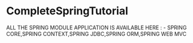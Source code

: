 # CompleteSpringTutorial
ALL THE SPRING MODULE APPLICATION IS AVAILABLE HERE : - SPRING CORE,SPRING CONTEXT,SPRING JDBC,SPRING ORM,SPRING WEB MVC
